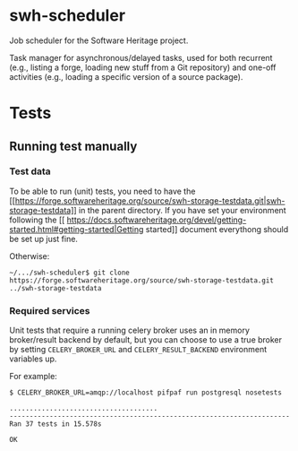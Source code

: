 swh-scheduler
=============

Job scheduler for the Software Heritage project.

Task manager for asynchronous/delayed tasks, used for both recurrent (e.g.,
listing a forge, loading new stuff from a Git repository) and one-off
activities (e.g., loading a specific version of a source package).


# Tests

## Running test manually

### Test data

To be able to run (unit) tests, you need to have the
[[https://forge.softwareheritage.org/source/swh-storage-testdata.git|swh-storage-testdata]]
in the parent directory. If you have set your environment following the
[[ https://docs.softwareheritage.org/devel/getting-started.html#getting-started|Getting started]]
document everythong should be set up just fine.

Otherwise:

```
~/.../swh-scheduler$ git clone https://forge.softwareheritage.org/source/swh-storage-testdata.git ../swh-storage-testdata
```

### Required services

Unit tests that require a running celery broker uses an in memory broker/result
backend by default, but you can choose to use a true broker by setting
`CELERY_BROKER_URL` and `CELERY_RESULT_BACKEND` environment variables up.

For example:

```
$ CELERY_BROKER_URL=amqp://localhost pifpaf run postgresql nosetests

.....................................
----------------------------------------------------------------------
Ran 37 tests in 15.578s

OK
```
